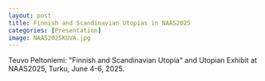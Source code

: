 ```yaml
---
layout: post
title: Finnish and Scandinavian Utopias in NAAS2025 
categories: [Presentation]
image: NAAS2025KUVA.jpg
---
```

Teuvo Peltoniemi: "Finnish and Scandinavian Utopia" and Utopian Exhibit at NAAS2025, Turku, June 4-6, 2025.
